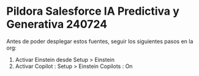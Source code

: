 # Pildora Salesforce IA Predictiva y Generativa 240724

Antes de poder desplegar estos fuentes, seguir los siguientes pasos en la org:
1. Activar Einstein desde Setup > Einstein
2. Activar Copilot : Setup > Einstein Copilots : On
